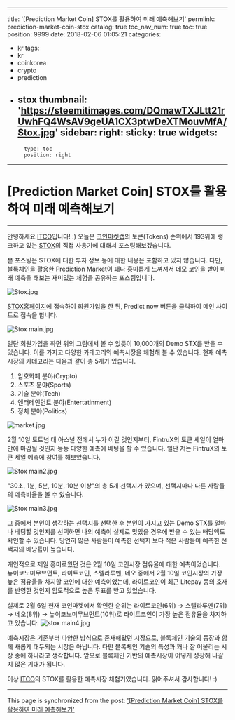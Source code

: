 
---
title: '[Prediction Market Coin] STOX를 활용하여 미래 예측해보기'
permlink: prediction-market-coin-stox
catalog: true
toc_nav_num: true
toc: true
position: 9999
date: 2018-02-06 01:05:21
categories:
- kr
tags:
- kr
- coinkorea
- crypto
- prediction
- stox
thumbnail: 'https://steemitimages.com/DQmawTXJLtt21rUwhFQ4WsAV9geUA1CX3ptwDeXTMouvMfA/Stox.jpg'
sidebar:
    right:
        sticky: true
widgets:
    -
        type: toc
        position: right
---


# [Prediction Market Coin] STOX를 활용하여 미래 예측해보기
***

안녕하세요 [ITCO](https://steemit.com/@donekim)입니다! :)
오늘은 [코인마켓캡](https://coinmarketcap.com/tokens/views/all/)의 토큰(Tokens) 순위에서
193위에 랭크하고 있는 [STOX](https://www.stox.com/)의 직접 사용기에 대해서 포스팅해보겠습니다.

본 포스팅은 STOX에 대한 투자 정보 등에 대한 내용은 포함하고 있지 않습니다.
다만, 블록체인을 활용한 Prediction Market이 꽤나 흥미롭게 느껴져서
데모 코인을 받아 미래 예측을 해보는 재미있는 체험을 공유하는 포스팅입니다.


![Stox.jpg](https://steemitimages.com/DQmawTXJLtt21rUwhFQ4WsAV9geUA1CX3ptwDeXTMouvMfA/Stox.jpg)




[STOX홈페이지](https://www.stox.com/)에 접속하여 회원가입을 한 뒤,
Predict now 버튼을 클릭하여 메인 사이트로 접속을 합니다.

![Stox main.jpg](https://steemitimages.com/DQmavZqVDjLMCivjFeXhReSs7YFebaEcEWJyru73ANMbqNY/Stox%20main.jpg)


일단 회원가입을 하면 위의 그림에서 볼 수 있듯이 10,000개의 Demo STX를 받을 수 있습니다.
이를 가지고 다양한 카테고리의 예측시장을 체험해 볼 수 있습니다.
현재 예측시장의 카테고리는 다음과 같이 총 5개가 있습니다.

1. 암호화폐 분야(Crypto)
2. 스포츠 분야(Sports)
3. 기술 분야(Tech) 
4. 엔터테인먼트 분야(Entertatinment)
5. 정치 분야(Politics)

![market.jpg](https://steemitimages.com/DQmTqF9kZTGjg274eSmZyMnT1n5J3xYeH8xX9fXJgpbKhb9/market.jpg)



2월 10일 토트넘 대 아스널 전에서 누가 이길 것인지부터,
FintruX의 토큰 세일이 얼마만에 마감될 것인지 등등 다양한 예측에 베팅을 할 수 있습니다.
일단 저는 FintruX의 토큰 세일 예측에 참여를 해보았습니다.

![Stox main2.jpg](https://steemitimages.com/DQmSmaaPmfR9jzsfttZ9YSf8q65Mn6T6jyeb1d63nrbfer8/Stox%20main2.jpg)


"30초, 1분, 5분, 10분, 10분 이상"의 총 5개 선택지가 있으며,
선택지마다 다른 사람들의 예측비율을 볼 수 있습니다.

![Stox main3.jpg](https://steemitimages.com/DQmfEH7vb6TCv6usNLdSqLJftSx3fXTAytpZE4dzCx2QuH7/Stox%20main3.jpg)

그 중에서 본인이 생각하는 선택지를 선택한 후
본인이 가지고 있는 Demo STX를 얼마나 베팅할 것인지를 선택하면
나의 예측이 실제로 맞았을 경우에 받을 수 있는 배당액도 확인할 수 있습니다.
당연히 많은 사람들이 예측한 선택지 보다 적은 사람들이 예측한 선택지의 배당률이 높습니다.

개인적으로 제일 흥미로웠던 것은 2월 10일 코인시장 점유율에 대한 예측이었습니다.
뉴이코노미무브먼트, 라이트코인, 스텔라루멘, 네오 중에서
2월 10일 코인시장의 가장 높은 점유율을 차지할 코인에 대한 예측이었는데,
라이트코인이 최근 Litepay 등의 호재를 반영한 것인지 압도적으로 높은 투표를 받고 있었습니다.

실제로 2월 6일 현재 코인마켓에서 확인한 순위는
라이트코인(6위) → 스텔라루멘(7위) → 네오(8위) → 뉴이코노미무브먼트(10위)로
라이트코인이 가장 높은 점유율을 차지하고 있습니다.
 ![stox main4.jpg](https://steemitimages.com/DQmV1qCj2ib5K3VvSecQQENF1acK5r5hro2Tg84WJ5cSw64/stox%20main4.jpg)

예측시장은 기존부터 다양한 방식으로 존재해왔던 시장으로,
블록체인 기술의 등장과 함께 새롭게 대두되는 시장은 아닙니다.
다만 블록체인 기술의 특성과 꽤나 잘 어울리는 시장 중에 하나라고 생각합니다.
앞으로 블록체인 기반의 예측시장이 어떻게 성장해 나갈지 많은 기대가 됩니다.

이상 [ITCO](https://steemit.com/@donekim)의 STOX를 활용한 예측시장 체험기였습니다.
읽어주셔서 감사합니다! :)

- - -

This page is synchronized from the post: ['[Prediction Market Coin] STOX를 활용하여 미래 예측해보기'](https://steemit.com/@donekim/prediction-market-coin-stox)

